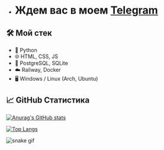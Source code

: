 
- # Ждем вас в моем [Telegram](https://t.me/xselidcore)
  
## 🛠️ Мой стек

- 🐍 Python 
- 🌐 HTML, CSS, JS
- 🐘 PostgreSQL, SQLite
- ☁️ Railway, Docker
- 🖥️ Windows / Linux (Arch, Ubuntu)

## 📈 GitHub Статистика

[![Anurag's GitHub stats](https://github-readme-stats.vercel.app/api?username=xselid&show_icons=true&theme=radical)](https://github.com/anuraghazra/github-readme-stats)

[![Top Langs](https://github-readme-stats.vercel.app/api/top-langs/?username=xselid&layout=compact)](https://github.com/anuraghazra/github-readme-stats)

![snake gif](https://github.com/xselid/xselid/blob/output/github-contribution-grid-snake.svg)

